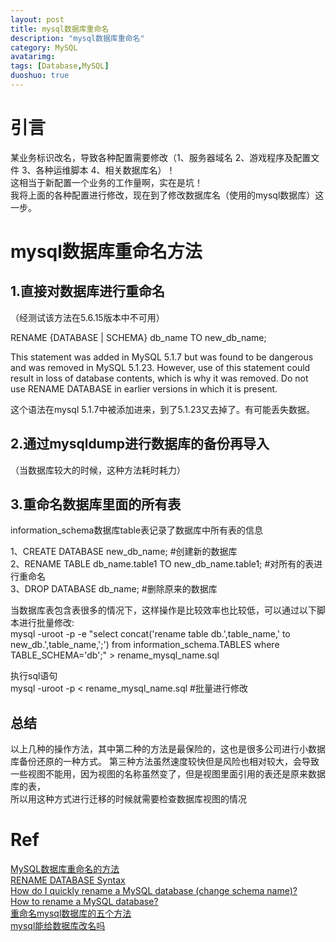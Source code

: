 ```yaml
---
layout: post
title: mysql数据库重命名
description: "mysql数据库重命名"
category: MySQL
avatarimg:
tags: [Database,MySQL]
duoshuo: true
---
```


# 引言
某业务标识改名，导致各种配置需要修改（1、服务器域名 2、游戏程序及配置文件 3、各种运维脚本 4、相关数据库名）！  
这相当于新配置一个业务的工作量啊，实在是坑！  
我将上面的各种配置进行修改，现在到了修改数据库名（使用的mysql数据库）这一步。

# mysql数据库重命名方法

## 1.直接对数据库进行重命名
（经测试该方法在5.6.15版本中不可用）

> 
RENAME {DATABASE | SCHEMA} db_name TO new_db_name;  

> 
This statement was added in MySQL 5.1.7 but was found to be dangerous and was removed in MySQL 5.1.23. 
However, use of this statement could result in loss of database contents, which is why it was removed. 
Do not use RENAME DATABASE in earlier versions in which it is present.

这个语法在mysql 5.1.7中被添加进来，到了5.1.23又去掉了。有可能丢失数据。

## 2.通过mysqldump进行数据库的备份再导入
（当数据库较大的时候，这种方法耗时耗力）

## 3.重命名数据库里面的所有表

information_schema数据库table表记录了数据库中所有表的信息

> 
1、CREATE DATABASE new_db_name;  #创建新的数据库  
2、RENAME TABLE db_name.table1 TO new_db_name.table1;   #对所有的表进行重命名  
3、DROP DATABASE db_name;            #删除原来的数据库  

>
当数据库表包含表很多的情况下，这样操作是比较效率也比较低，可以通过以下脚本进行批量修改:  
mysql -uroot -p -e "select concat('rename table db.',table_name,' to new_db.',table_name,';') from information_schema.TABLES where TABLE_SCHEMA='db';" > rename_mysql_name.sql

> 
执行sql语句  
mysql -uroot -p < rename_mysql_name.sql   #批量进行修改


## 总结

>
以上几种的操作方法，其中第二种的方法是最保险的，这也是很多公司进行小数据库备份还原的一种方式。
第三种方法虽然速度较快但是风险也相对较大，会导致一些视图不能用，因为视图的名称虽然变了，但是视图里面引用的表还是原来数据库的表，  
所以用这种方式进行迁移的时候就需要检查数据库视图的情况


# Ref
[MySQL数据库重命名的方法](http://blog.itpub.net/12679300/viewspace-1699283/)  
[RENAME DATABASE Syntax](https://dev.mysql.com/doc/refman/5.1/en/rename-database.html)  
[How do I quickly rename a MySQL database (change schema name)?](http://stackoverflow.com/questions/67093/how-do-i-quickly-rename-a-mysql-database-change-schema-name)  
[How to rename a MySQL database?](http://serverfault.com/questions/195221/how-to-rename-a-mysql-database)  
[重命名mysql数据库的五个方法](http://www.weste.net/2013/3-26/89895.html)  
[mysql能给数据库改名吗](http://www.itpub.net/thread-1408727-1-1.html)  


